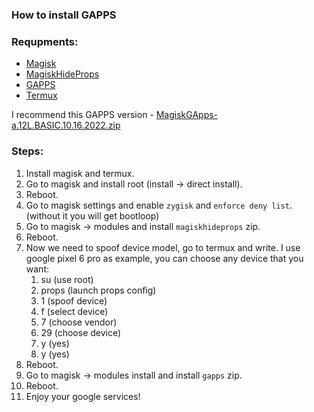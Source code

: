 ### How to install GAPPS

### Requpments:
- [Magisk](https://github.com/topjohnwu/Magisk)
- [MagiskHideProps](https://github.com/Magisk-Modules-Repo/MagiskHidePropsConf)
- [GAPPS](https://sourceforge.net/projects/magiskgapps/files/)
- [Termux](https://github.com/termux/termux-app)

I recommend this GAPPS version - [MagiskGApps-a.12L.BASIC.10.16.2022.zip](https://sourceforge.net/projects/magiskgapps/files/android-12L-ALPHA/17.10.2022/MagiskGApps-a.12L.BASIC.10.16.2022.zip/download)

### Steps:
1. Install magisk and termux.
2. Go to magisk and install root (install -> direct install).
3. Reboot.
4. Go to magisk settings and enable `zygisk` and `enforce deny list`. (without it you will get bootloop)
5. Go to magisk -> modules and install `magiskhideprops` zip.
6. Reboot.
7. Now we need to spoof device model, go to termux and write. I use google pixel 6 pro as example, you can choose any device that you want:
   1. su (use root)
   2. props (launch props config)
   3. 1 (spoof device)
   4. f (select device)
   5. 7 (choose vendor)
   6. 29 (choose device)
   7. y (yes)
   8. y (yes)
8. Reboot.
9. Go to magisk -> modules install and install `gapps` zip.
10. Reboot.
11. Enjoy your google services!

